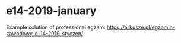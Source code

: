 # e14-2019-january
Example solution of professional egzam: https://arkusze.pl/egzamin-zawodowy-e-14-2019-styczen/

